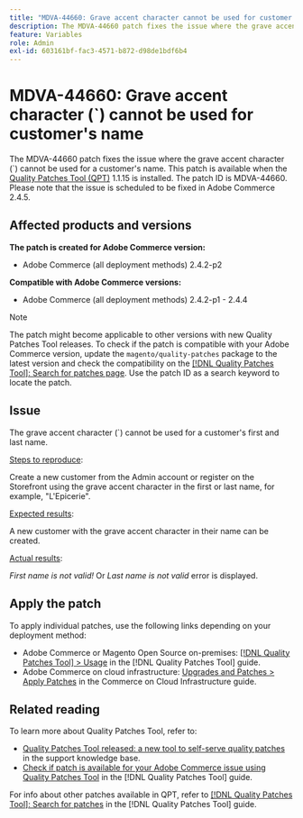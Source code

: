 ```yaml
---
title: "MDVA-44660: Grave accent character cannot be used for customer's name"
description: The MDVA-44660 patch fixes the issue where the grave accent character cannot be used for a customer's name. This patch is available when the [Quality Patches Tool (QPT)](https://experienceleague.adobe.com/en/docs/commerce-operations/tools/quality-patches-tool/quality-patches-tool-to-self-serve-quality-patches) 1.1.15 is installed. The patch ID is MDVA-44660. Please note that the issue is scheduled to be fixed in Adobe Commerce 2.4.5.
feature: Variables
role: Admin
exl-id: 603161bf-fac3-4571-b872-d98de1bdf6b4
---
```

# MDVA-44660: Grave accent character (&grave;) cannot be used for customer's name

The MDVA-44660 patch fixes the issue where the grave accent character (\`) cannot be used for a customer's name. This patch is available when the [Quality Patches Tool (QPT)](https://experienceleague.adobe.com/en/docs/commerce-operations/tools/quality-patches-tool/quality-patches-tool-to-self-serve-quality-patches) 1.1.15 is installed. The patch ID is MDVA-44660. Please note that the issue is scheduled to be fixed in Adobe Commerce 2.4.5.

## Affected products and versions

**The patch is created for Adobe Commerce version:**

* Adobe Commerce (all deployment methods) 2.4.2-p2

**Compatible with Adobe Commerce versions:**

* Adobe Commerce (all deployment methods) 2.4.2-p1 - 2.4.4

>[!NOTE]
>
>The patch might become applicable to other versions with new Quality Patches Tool releases. To check if the patch is compatible with your Adobe Commerce version, update the `magento/quality-patches` package to the latest version and check the compatibility on the [[!DNL Quality Patches Tool]: Search for patches page](https://experienceleague.adobe.com/en/docs/commerce-operations/tools/quality-patches-tool/quality-patches-tool-to-self-serve-quality-patches). Use the patch ID as a search keyword to locate the patch.

## Issue

The grave accent character (\`) cannot be used for a customer's first and last name.

<u>Steps to reproduce</u>:

Create a new customer from the Admin account or register on the Storefront using the grave accent character in the first or last name, for example, "L'Epicerie".

<u>Expected results</u>:

A new customer with the grave accent character in their name can be created.

<u>Actual results</u>:

*First name is not valid!* Or *Last name is not valid* error is displayed.

## Apply the patch

To apply individual patches, use the following links depending on your deployment method:

* Adobe Commerce or Magento Open Source on-premises: [[!DNL Quality Patches Tool] > Usage](/help/tools/quality-patches-tool/usage.md) in the [!DNL Quality Patches Tool] guide.
* Adobe Commerce on cloud infrastructure: [Upgrades and Patches > Apply Patches](https://experienceleague.adobe.com/docs/commerce-cloud-service/user-guide/develop/upgrade/apply-patches.html) in the Commerce on Cloud Infrastructure guide.

## Related reading

To learn more about Quality Patches Tool, refer to:

* [Quality Patches Tool released: a new tool to self-serve quality patches](https://experienceleague.adobe.com/en/docs/commerce-operations/tools/quality-patches-tool/quality-patches-tool-to-self-serve-quality-patches) in the support knowledge base.
* [Check if patch is available for your Adobe Commerce issue using Quality Patches Tool](/help/tools/quality-patches-tool/patches-available-in-qpt/check-patch-for-magento-issue-with-magento-quality-patches.md) in the [!DNL Quality Patches Tool] guide.

For info about other patches available in QPT, refer to [[!DNL Quality Patches Tool]: Search for patches](https://experienceleague.adobe.com/tools/commerce-quality-patches/index.html) in the [!DNL Quality Patches Tool] guide.
